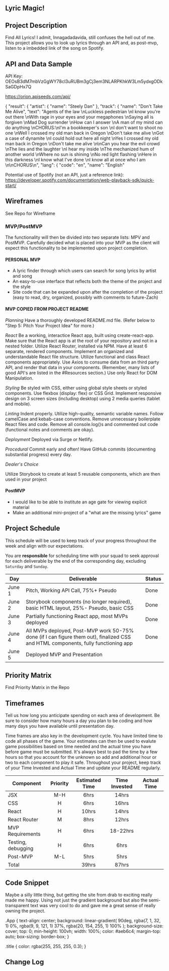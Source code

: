 ## Lyric Magic!

## Project Description

Find All Lyrics! I admit, Innagadadavida, still confuses the hell out of me. This project allows you to look up lyrics through an API and, as post-mvp, listen to a imbedded link of the song on Spotify.

## API and Data Sample

API Key: OEOsB3dM7mbVzGgWY78cl3uRUBm3gCj3em3NLARPKhkW3Lm5ydxgODkSaGDpHx7Q

https://orion.apiseeds.com/api/

{
  "result": {
    "artist": {
      "name": "Steely Dan"
    },
    "track": {
      "name": "Don't Take Me Alive",
      "text": "Agents of the law \nLuckless pedestrian \nI know you're out there \nWith rage in your eyes and your megaphones \nSaying all is forgiven \nMad Dog surrender \nHow can I answer \nA man of my mind can do anything \nCHORUS:\nI'm a bookkeeper's son \nI don't want to shoot no one \nWell I crossed my old man back in Oregon \nDon't take me alive \nGot a case of dynamite \nI could hold out here all night \nYes I crossed my old man back in Oregon \nDon't take me alive \n\nCan you hear the evil crowd \nThe lies and the laughter \nI hear my inside \nThe mechanized hum of another world \nWhere no sun is shining \nNo red light flashing \nHere in this darkness \nI know what I've done \nI know all at once who I am \n\nCHORUS\n",
      "lang": {
        "code": "en",
        "name": "English"
        
Potential use of Spotify (not an API, just a reference link):
https://developer.spotify.com/documentation/web-playback-sdk/quick-start/

## Wireframes

See Repo for Wireframe

### MVP/PostMVP

The functionality will then be divided into two separate lists: MPV and PostMVP.  Carefully decided what is placed into your MVP as the client will expect this functionality to be implemented upon project completion.  

#### PERSONAL MVP

- A lyric finder through which users can search for song lyrics by artist and song
- An easy-to-use interface that reflects both the theme of the project and the style
- Site code that can be expanded upon after the completion of the project (easy to read, dry, organized, possibly with comments to future-Zach)

#### MVP COPIED FROM PROJECT README

*Planning*
Have a thoroughly developed README.md file. (Refer below to "Step 5: Pitch Your Project Idea" for more.)

*React*
Be a working, interactice React app, built using create-react-app. Make sure that the React app is at the root of your repository and not in a nested folder.
Utilize React Router, installed via NPM.
Have at least 6 separate, rendered components.
Implement an organized and understandable React file structure.
Utilize functional and class React components appropriately.
Use Axios to consume data from an third party API, and render that data in your components. (Remember, many lists of good API's are listed in the #Resources section.)
Use only React for DOM Manipulation.

*Styling*
Be styled with CSS, either using global style sheets or styled components.
Use flexbox (display: flex) or CSS Grid.
Implement responsive design on 3 screen sizes (including desktop) using 2 media queries (tablet and mobile).

*Linting*
Indent properly.
Utilize high-quality, semantic variable names.
Follow camelCase and kebab-case conventions.
Remove unnecessary boilerplate React files and code.
Remove all console.log()s and commented out code (functional notes and comments are okay).

*Deployment*
Deployed via Surge or Netlify.

*Procedural*
Commit early and often! Have GitHub commits (documenting substantial progress) every day.

*Dealer's Choice*

Utilize Storybook to create at least 5 reusable components, which are then used in your project

#### PostMVP  

- I would like to be able to institute an age gate for viewing explicit material
- Make an additional mini-project of a "what are the missing lyrics" game

## Project Schedule

This schedule will be used to keep track of your progress throughout the week and align with our expectations.  

You are **responsible** for scheduling time with your squad to seek approval for each deliverable by the end of the corresponding day, excluding `Saturday` and `Sunday`.

|  Day | Deliverable | Status
|---|---| ---|
|June 1| Pitch, Working API Call, 75%+ Pseudo | Done |
|June 2| Storybook components (no longer required), basic HTML layout, 25%- Pseudo, basic CSS | Done |
|June 3| Partially functioning React app, most MVPs deployed | Done |
|June 4| All MVPs deployed, Post-MVP work 50-75% done (if I can figure them out), finalized CSS and HTML components, fully functioning app | Done |
|June 5| Deployed MVP and Presentation

## Priority Matrix

Find Priority Matrix in the Repo

## Timeframes

Tell us how long you anticipate spending on each area of development. Be sure to consider how many hours a day you plan to be coding and how many days you have available until presentation day.

Time frames are also key in the development cycle.  You have limited time to code all phases of the game.  Your estimates can then be used to evalute game possibilities based on time needed and the actual time you have before game must be submitted. It's always best to pad the time by a few hours so that you account for the unknown so add and additional hour or two to each component to play it safe. Throughout your project, keep track of your Time Invested and Actual Time and update your README regularly.

| Component | Priority | Estimated Time | Time Invested | Actual Time |
| --- | :---: |  :---: | :---: | :---: |
| JSX | M-H | 6hrs| 14hrs  |  |
| CSS | H | 6hrs| 16hrs  |  |
| React | H | 10hrs| 14hrs  |  |
| React Router | M | 8hrs | 12hrs |
| MVP Requirements | H | 6hrs | 18-22hrs |
| Testing, debugging | H | 6hrs| 6hrs |  |
| Post-MVP | M-L | 5hrs| 5hrs |  |
| Total |  | 39hrs| 87hrs |  |

## Code Snippet

Maybe a silly little thing, but getting the site from drab to exciting really made me happy. Using not just the gradient background but also the semi-transparent text was very cool to do and gave me a great sense of really owning the project.

.App {
  text-align: center;
  background: linear-gradient(
    90deg,
    rgba(7, 1, 32, 1) 0%,
    rgba(9, 9, 121, 1) 37%,
    rgba(20, 154, 255, 1) 100%
  );
  background-size: cover;
  top: 0;
  min-height: 100vh;
  width: 100%;
  color: #aeb6c4;
  margin-top: auto;
  box-sizing: border-box;
}

.title {
  color: rgba(255, 255, 255, 0.3);
}

## Change Log
